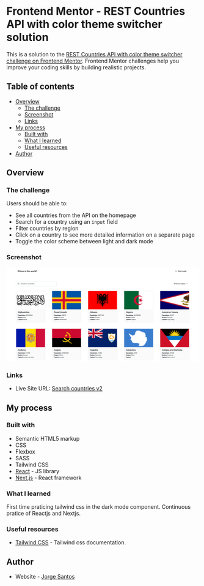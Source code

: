 # Frontend Mentor - REST Countries API with color theme switcher solution

This is a solution to the [REST Countries API with color theme switcher challenge on Frontend Mentor](https://www.frontendmentor.io/challenges/rest-countries-api-with-color-theme-switcher-5cacc469fec04111f7b848ca). Frontend Mentor challenges help you improve your coding skills by building realistic projects.

## Table of contents

- [Overview](#overview)
  - [The challenge](#the-challenge)
  - [Screenshot](#screenshot)
  - [Links](#links)
- [My process](#my-process)
  - [Built with](#built-with)
  - [What I learned](#what-i-learned)
  - [Useful resources](#useful-resources)
- [Author](#author)

## Overview

### The challenge

Users should be able to:

- See all countries from the API on the homepage
- Search for a country using an `input` field
- Filter countries by region
- Click on a country to see more detailed information on a separate page
- Toggle the color scheme between light and dark mode

### Screenshot

![](./public/Screenshot.png)

### Links

- Live Site URL: [Search countries v2](https://search-countries-v2.vercel.app/)

## My process

### Built with

- Semantic HTML5 markup
- CSS
- Flexbox
- SASS
- Tailwind CSS
- [React](https://reactjs.org/) - JS library
- [Next.js](https://nextjs.org/) - React framework

### What I learned

First time praticing tailwind css in the dark mode component. Continuous pratice of Reactjs and Nextjs.

### Useful resources

- [Tailwind CSS](https://tailwindcss.com/) - Tailwind css documentation.

## Author

- Website - [Jorge Santos](https://www.jorgesantos.dev/)
